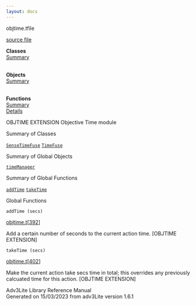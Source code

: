 ```yaml
---
layout: docs
---
```

<span class="title">objtime.t</span><span class="type">file</span>

[source file](../source/objtime.t.html)

**Classes**  
[Summary](#_ClassSummary_)  
 

**Objects**  
[Summary](#_ObjectSummary_)  
 

**Functions**  
[Summary](#_FunctionSummary_)  
[Details](#_Functions_)



OBJTIME EXTENSION Objective Time module



<span id="_ClassSummary_"></span>



<span class="hdln">Summary of Classes</span>  



[`SenseTimeFuse`](../object/SenseTimeFuse.html) [`TimeFuse`](../object/TimeFuse.html)
<span id="_ObjectSummary_"></span>



<span class="hdln">Summary of Global Objects</span>  



[`timeManager`](../object/timeManager.html)
<span id="FunctionSummary_"></span>



<span class="hdln">Summary of Global Functions</span>  



[`addTime`](#addTime) [`takeTime`](#takeTime)

<span id="_Functions_"></span>



<span class="hdln">Global Functions</span>  



<span id="addTime"></span>

`addTime (secs)`

[objtime.t](../file/objtime.t.html)\[[392](../source/objtime.t.html#392)\]



Add a certain number of seconds to the current action time. \[OBJTIME
EXTENSION\]



<span id="takeTime"></span>

`takeTime (secs)`

[objtime.t](../file/objtime.t.html)\[[402](../source/objtime.t.html#402)\]



Make the current action take secs time in total; this overrides any
previously calcuated time for this action. \[OBJTIME EXTENSION\]





Adv3Lite Library Reference Manual  
Generated on 15/03/2023 from adv3Lite version 1.6.1


